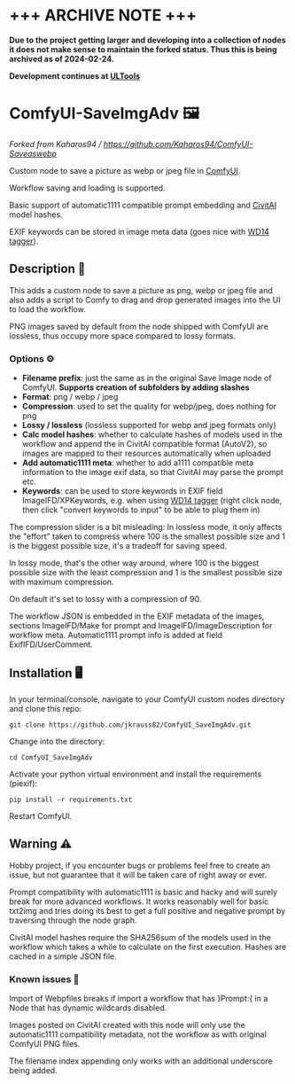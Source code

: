 # +++ ARCHIVE NOTE +++

**Due to the project getting larger and developing into a collection of nodes it does not make sense to maintain the forked status. Thus this is being archived as of 2024-02-24.**

**Development continues at [ULTools](https://github.com/jkrauss82/ultools-comfyui)**

# ComfyUI-SaveImgAdv 🖼️

*Forked from Kaharos94 / https://github.com/Kaharos94/ComfyUI-Saveaswebp*

Custom node to save a picture as webp or jpeg file in [ComfyUI](https://github.com/comfyanonymous/ComfyUI).

Workflow saving and loading is supported.

Basic support of automatic1111 compatible prompt embedding and [CivitAI](https://civitai.com) model hashes.

EXIF keywords can be stored in image meta data (goes nice with [WD14 tagger](https://github.com/pythongosssss/ComfyUI-WD14-Tagger)).

## Description 📔

This adds a custom node to save a picture as png, webp or jpeg file and also adds a script to Comfy to drag and drop generated images into the UI to load the workflow.

PNG images saved by default from the node shipped with ComfyUI are lossless, thus occupy more space compared to lossy formats.

### Options ⚙️
  - **Filename prefix**: just the same as in the original Save Image node of ComfyUI. **Supports creation of subfolders by adding slashes**
  - **Format**: png / webp / jpeg
  - **Compression**: used to set the quality for webp/jpeg, does nothing for png
  - **Lossy / lossless** (lossless supported for webp and jpeg formats only)
  - **Calc model hashes**: whether to calculate hashes of models used in the workflow and append the in CivitAI compatible format (AutoV2), so images are mapped to their resources automatically when uploaded
  - **Add automatic1111 meta**: whether to add a1111 compatible meta information to the image exif data, so that CivitAI may parse the prompt etc.
  - **Keywords**: can be used to store keywords in EXIF field ImageIFD/XPKeywords, e.g. when using [WD14 tagger](https://github.com/pythongosssss/ComfyUI-WD14-Tagger) (right click node, then click "convert keywords to input" to be able to plug them in) 

The compression slider is a bit misleading: In lossless mode, it only affects the "effort" taken to compress where 100 is the smallest possible size and 1 is the biggest possible size, it's a tradeoff for saving speed.

In lossy mode, that's the other way around, where 100 is the biggest possible size with the least compression and 1 is the smallest possible size with maximum compression.

On default it's set to lossy with a compression of 90.

The workflow JSON is embedded in the EXIF metadata of the images, sections ImageIFD/Make for prompt and ImageIFD/ImageDescription for workflow meta. Automatic1111 prompt info is added at field ExifIFD/UserComment.

## Installation 🖥️

In your terminal/console, navigate to your ComfyUI custom nodes directory and clone this repo:

  `git clone https://github.com/jkrauss82/ComfyUI_SaveImgAdv.git`

Change into the directory:

  `cd ComfyUI_SaveImgAdv`

Activate your python virtual environment and install the requirements (piexif):

  `pip install -r requirements.txt`

Restart ComfyUI.

## Warning ⚠️

Hobby project, if you encounter bugs or problems feel free to create an issue, but not guarantee that it will be taken care of right away or ever.

Prompt compatibility with automatic1111 is basic and hacky and will surely break for more advanced workflows. It works reasonably well for basic txt2img and tries doing its best to get a full positive and negative prompt by traversing through the node graph.

CivitAI model hashes require the SHA256sum of the models used in the workflow which takes a while to calculate on the first execution. Hashes are cached in a simple JSON file.

### Known issues 🚧

Import of Webpfiles breaks if import a workflow that has }Prompt:{ in a Node that has dynamic wildcards disabled.

Images posted on CivitAI created with this node will only use the automatic1111 compatibility metadata, not the workflow as with original ComfyUI PNG files.

The filename index appending only works with an additional underscore being added.
